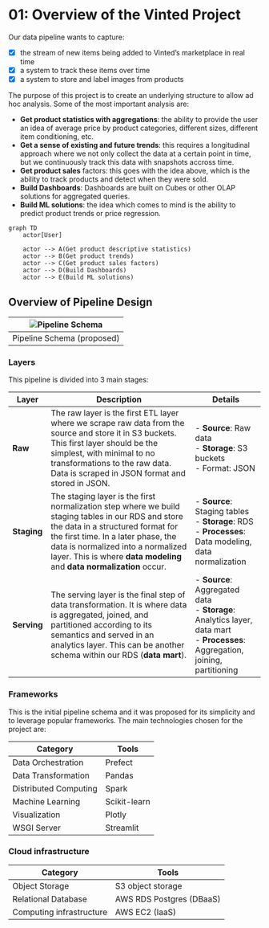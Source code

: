 # 01: Overview of the Vinted Project

Our data pipeline wants to capture:
- [x] the stream of new items being added to Vinted’s marketplace in real time
- [x] a system to track these items over time
- [x] a system to store and label images from products

The purpose of this project is to create an underlying structure to allow ad hoc analysis. Some of the most important analysis are:

- **Get product statistics with aggregations**: the ability to provide the user an idea of average price by product categories, different sizes, different item conditioning, etc.
- **Get a sense of existing and future trends**: this requires a longitudinal approach where we not only collect the data at a certain point in time, but we continuously track this data with snapshots accross time.
- **Get product sales** factors: this goes with the idea above, which is the ability to track products and detect when they were sold.
- **Build Dashboards**: Dashboards are built on Cubes or other OLAP solutions for aggregated queries.
- **Build ML solutions**: the idea which comes to mind is the ability to predict product trends or price regression.

```{mermaid}
graph TD
    actor[User]

    actor --> A(Get product descriptive statistics)
    actor --> B(Get product trends)
    actor --> C(Get product sales factors)
    actor --> D(Build Dashboards)
    actor --> E(Build ML solutions)
```

## Overview of Pipeline Design

|![Pipeline Schema](../assets/data_engineering/vinted_schema.png)|
|:--:| 
| Pipeline Schema (proposed) |

### Layers

This pipeline is divided into 3 main stages:

| **Layer**   | **Description**                                                                                                                                                                                                                     | **Details**                                                                                                     |
|-------------|-------------------------------------------------------------------------------------------------------------------------------------------------------------------------------------------------------------------------------------|-----------------------------------------------------------------------------------------------------------------|
| **Raw**  | The raw layer is the first ETL layer where we scrape raw data from the source and store it in S3 buckets. This first layer should be the simplest, with minimal to no transformations to the raw data. Data is scraped in JSON format and stored in JSON. | - **Source**: Raw data<br>- **Storage**: S3 buckets<br>- Format: JSON                                                   |
| **Staging**  | The staging layer is the first normalization step where we build staging tables in our RDS and store the data in a structured format for the first time. In a later phase, the data is normalized into a normalized layer. This is where **data modeling** and **data normalization** occur. | - **Source**: Staging tables<br>- **Storage**: RDS<br>- **Processes**: Data modeling, data normalization                   |
| **Serving**    | The serving layer is the final step of data transformation. It is where data is aggregated, joined, and partitioned according to its semantics and served in an analytics layer. This can be another schema within our RDS (**data mart**).                              | - **Source**: Aggregated data<br>- **Storage**: Analytics layer, data mart<br>- **Processes**: Aggregation, joining, partitioning |


### Frameworks

This is the initial pipeline schema and it was proposed for its simplicity and to leverage popular frameworks. The main technologies chosen for the project are:

| Category            | Tools            |
|---------------------|------------------|
| Data Orchestration  | Prefect          |
| Data Transformation | Pandas           |
| Distributed Computing | Spark          |
| Machine Learning    | Scikit-learn     |
| Visualization       | Plotly           |
| WSGI Server         | Streamlit        |

### Cloud infrastructure

| Category            | Tools            |
|---------------------|------------------|
| Object Storage  | S3 object storage    |
| Relational Database | AWS RDS Postgres (DBaaS) |
| Computing infrastructure | AWS EC2 (IaaS) |


